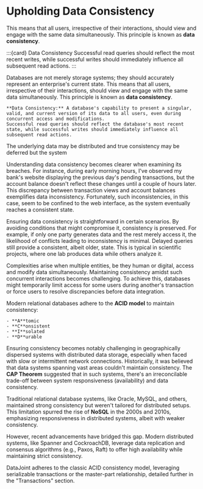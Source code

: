 # Upholding Data Consistency
This means that all users, irrespective of their interactions, should view and engage with the same data simultaneously.
This principle is known as **data consistency**.

:::{card} Data Consistency
Successful read queries should reflect the most recent writes, while successful writes should immediately influence all subsequent read actions.
:::

Databases are not merely storage systems; they should accurately represent an enterprise's current state.
This means that all users, irrespective of their interactions, should view and engage with the same data simultaneously.
This principle is known as **data consistency**.

```{card} Data Consistency
**Data Consistency:** A database's capability to present a singular, valid, and current version of its data to all users, even during concurrent access and modifications.
Successful read queries should reflect the database's most recent state, while successful writes should immediately influence all subsequent read actions.
```
The underlying data may be distributed and true consistency may be deferred but the system

Understanding data consistency becomes clearer when examining its breaches.
For instance, during early morning hours, I've observed my bank's website displaying the previous day's pending transactions, but the account balance doesn't reflect these changes until a couple of hours later.
This discrepancy between transaction views and account balances exemplifies data inconsistency.
Fortunately, such inconsistencies, in this case, seem to be confined to the web interface, as the system eventually reaches a consistent state.

Ensuring data consistency is straightforward in certain scenarios.
By avoiding conditions that might compromise it, consistency is preserved.
For example, if only one party generates data and the rest merely access it, the likelihood of conflicts leading to inconsistency is minimal.
Delayed queries still provide a consistent, albeit older, state.
This is typical in scientific projects, where one lab produces data while others analyze it.

Complexities arise when multiple entities, be they human or digital, access and modify data simultaneously.
Maintaining consistency amidst such concurrent interactions becomes challenging.
To achieve this, databases might temporarily limit access for some users during another's transaction or force users to resolve discrepancies before data integration.

Modern relational databases adhere to the **ACID model** to maintain consistency:

```{card} ACID Model for Database Transactions
- **A**tomic
- **C**onsistent
- **I**solated
- **D**urable
```

Ensuring consistency becomes notably challenging in geographically dispersed systems with distributed data storage, especially when faced with slow or intermittent network connections.
Historically, it was believed that data systems spanning vast areas couldn't maintain consistency.
The **CAP Theorem** suggested that in such systems, there's an irreconcilable trade-off between system responsiveness (availability) and data consistency.

Traditional relational database systems, like Oracle, MySQL, and others, maintained strong consistency but weren't tailored for distributed setups. This limitation spurred the rise of **NoSQL** in the 2000s and 2010s, emphasizing responsiveness in distributed systems, albeit with weaker consistency.

However, recent advancements have bridged this gap. Modern distributed systems, like Spanner and CockroachDB, leverage data replication and consensus algorithms (e.g., Paxos, Raft) to offer high availability while maintaining strict consistency.

DataJoint adheres to the classic ACID consistency model, leveraging serializable transactions or the master-part relationship, detailed further in the "Transactions" section.
